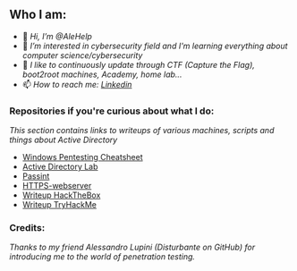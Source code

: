 ## Who I am:
- 👋 _Hi, I’m @AleHelp_
- 👀 _I’m interested in cybersecurity field and I'm learning everything about computer science/cybersecurity_
- 🌱 _I like to continuously update through CTF (Capture the Flag), boot2root machines, Academy, home lab..._
- 📫 _How to reach me: [Linkedin](linkedin.com/in/alessandro-eleuteri-307303234)_
  
### Repositories if you're curious about what I do:

_This section contains links to writeups of various machines, scripts and things about Active Directory_

- [Windows Pentesting Cheatsheet](https://github.com/AleHelp/Windows-Pentesting-cheatsheet)
- [Active Directory Lab](https://github.com/AleHelp/Active-Directory)
- [Passint](https://github.com/AleHelp/Passint)
- [HTTPS-webserver](https://github.com/AleHelp/HTTPS-webserver)
- [Writeup HackTheBox](https://github.com/AleHelp/Writeups-Hackthebox)
- [Writeup TryHackMe](https://github.com/AleHelp/Writeups-Tryhackme)

### Credits:
_Thanks to my friend Alessandro Lupini (Disturbante on GitHub) for introducing me to the world of penetration testing._
